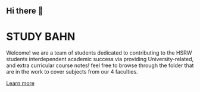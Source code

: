 ## Hi there 👋
# STUDY BAHN

Welcome!
we are a team of students dedicated to contributing to the HSRW students interdependent academic success via providing University-related, and extra curricular course notes!
feel free to browse through the folder that are in the work to cover subjects from our 4 faculties.

[Learn more]([url](https://studybhan.carrd.co))
<!--
**StudyBahn/StudyBahn** is a ✨ _special_ ✨ repository because its `README.md` (this file) appears on your GitHub profile.

Here are some ideas to get you started:

- 🔭 I’m currently working on ...
- 🌱 I’m currently learning ...
- 👯 I’m looking to collaborate on ...
- 🤔 I’m looking for help with ...
- 💬 Ask me about ...
- 📫 How to reach me: ...
- 😄 Pronouns: ...
- ⚡ Fun fact: ...
-->
